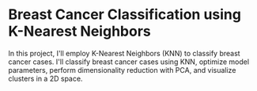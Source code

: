 # Breast Cancer Classification using K-Nearest Neighbors
In this project, I'll employ K-Nearest Neighbors (KNN) to classify breast cancer cases. I'll classify breast cancer cases using KNN, optimize model parameters, perform dimensionality reduction with PCA, and visualize clusters in a 2D space.